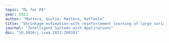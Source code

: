 ```yaml
---
topic: "RL for PA"
year: 2023
author: "Mattera, Giulio; Mattera, Raffaele"
title: "Shrinkage estimation with reinforcement learning of large variance matrices for portfolio selection"
journal: "Intelligent Systems with Applications"
doi: "10.1016/j.iswa.2023.200181"
---
```

